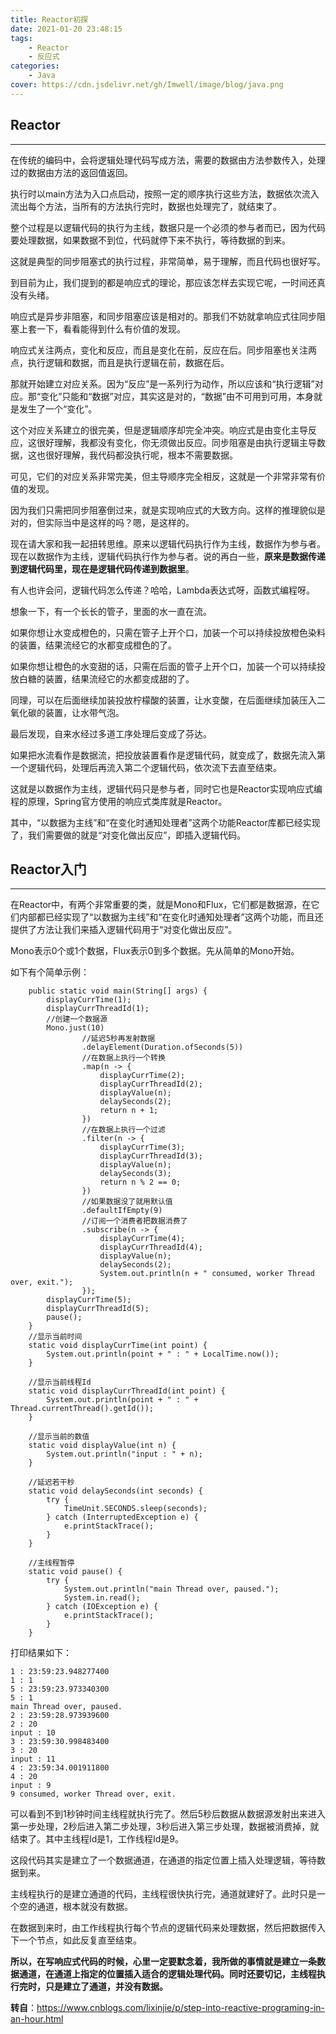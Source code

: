 ```yaml
---
title: Reactor初探  
date: 2021-01-20 23:48:15  
tags:  
    - Reactor
    - 反应式  
categories:
    - Java
cover: https://cdn.jsdelivr.net/gh/Imwell/image/blog/java.png
---
```

## Reactor
___

在传统的编码中，会将逻辑处理代码写成方法，需要的数据由方法参数传入，处理过的数据由方法的返回值返回。

执行时以main方法为入口点启动，按照一定的顺序执行这些方法，数据依次流入流出每个方法，当所有的方法执行完时，数据也处理完了，就结束了。

整个过程是以逻辑代码的执行为主线，数据只是一个必须的参与者而已，因为代码要处理数据，如果数据不到位，代码就停下来不执行，等待数据的到来。

这就是典型的同步阻塞式的执行过程，非常简单，易于理解，而且代码也很好写。

到目前为止，我们提到的都是响应式的理论，那应该怎样去实现它呢，一时间还真没有头绪。

响应式是异步非阻塞，和同步阻塞应该是相对的。那我们不妨就拿响应式往同步阻塞上套一下，看看能得到什么有价值的发现。

响应式关注两点，变化和反应，而且是变化在前，反应在后。同步阻塞也关注两点，执行逻辑和数据，而且是执行逻辑在前，数据在后。

那就开始建立对应关系。因为“反应”是一系列行为动作，所以应该和“执行逻辑”对应。那“变化”只能和“数据”对应，其实这是对的，“数据”由不可用到可用，本身就是发生了一个“变化”。

这个对应关系建立的很完美，但是逻辑顺序却完全冲突。响应式是由变化主导反应，这很好理解，我都没有变化，你无须做出反应。同步阻塞是由执行逻辑主导数据，这也很好理解，我代码都没执行呢，根本不需要数据。

可见，它们的对应关系非常完美，但主导顺序完全相反，这就是一个非常非常有价值的发现。

因为我们只需把同步阻塞倒过来，就是实现响应式的大致方向。这样的推理貌似是对的，但实际当中是这样的吗？嗯，是这样的。

现在请大家和我一起扭转思维。原来以逻辑代码执行作为主线，数据作为参与者。现在以数据作为主线，逻辑代码执行作为参与者。说的再白一些，**原来是数据传递到逻辑代码里，现在是逻辑代码传递到数据里**。

有人也许会问，逻辑代码怎么传递？哈哈，Lambda表达式呀，函数式编程呀。

想象一下，有一个长长的管子，里面的水一直在流。

如果你想让水变成橙色的，只需在管子上开个口，加装一个可以持续投放橙色染料的装置，结果流经它的水都变成橙色的了。

如果你想让橙色的水变甜的话，只需在后面的管子上开个口，加装一个可以持续投放白糖的装置，结果流经它的水都变成甜的了。

同理，可以在后面继续加装投放柠檬酸的装置，让水变酸，在后面继续加装压入二氧化碳的装置，让水带气泡。

最后发现，自来水经过多道工序处理后变成了芬达。

如果把水流看作是数据流，把投放装置看作是逻辑代码，就变成了，数据先流入第一个逻辑代码，处理后再流入第二个逻辑代码，依次流下去直至结束。

这就是以数据作为主线，逻辑代码只是参与者，同时它也是Reactor实现响应式编程的原理，Spring官方使用的响应式类库就是Reactor。

其中，“以数据为主线”和“在变化时通知处理者”这两个功能Reactor库都已经实现了，我们需要做的就是“对变化做出反应”，即插入逻辑代码。
## Reactor入门
___
在Reactor中，有两个非常重要的类，就是Mono和Flux，它们都是数据源，在它们内部都已经实现了“以数据为主线”和“在变化时通知处理者”这两个功能，而且还提供了方法让我们来插入逻辑代码用于“对变化做出反应”。

Mono表示0个或1个数据，Flux表示0到多个数据。先从简单的Mono开始。

如下有个简单示例：
```
    public static void main(String[] args) {
        displayCurrTime(1);
        displayCurrThreadId(1);
        //创建一个数据源
        Mono.just(10)
                //延迟5秒再发射数据
                .delayElement(Duration.ofSeconds(5))
                //在数据上执行一个转换
                .map(n -> {
                    displayCurrTime(2);
                    displayCurrThreadId(2);
                    displayValue(n);
                    delaySeconds(2);
                    return n + 1;
                })
                //在数据上执行一个过滤
                .filter(n -> {
                    displayCurrTime(3);
                    displayCurrThreadId(3);
                    displayValue(n);
                    delaySeconds(3);
                    return n % 2 == 0;
                })
                //如果数据没了就用默认值
                .defaultIfEmpty(9)
                //订阅一个消费者把数据消费了
                .subscribe(n -> {
                    displayCurrTime(4);
                    displayCurrThreadId(4);
                    displayValue(n);
                    delaySeconds(2);
                    System.out.println(n + " consumed, worker Thread over, exit.");
                });
        displayCurrTime(5);
        displayCurrThreadId(5);
        pause();
    }
    //显示当前时间
    static void displayCurrTime(int point) {
        System.out.println(point + " : " + LocalTime.now());
    }

    //显示当前线程Id
    static void displayCurrThreadId(int point) {
        System.out.println(point + " : " + Thread.currentThread().getId());
    }

    //显示当前的数值
    static void displayValue(int n) {
        System.out.println("input : " + n);
    }

    //延迟若干秒
    static void delaySeconds(int seconds) {
        try {
            TimeUnit.SECONDS.sleep(seconds);
        } catch (InterruptedException e) {
            e.printStackTrace();
        }
    }

    //主线程暂停
    static void pause() {
        try {
            System.out.println("main Thread over, paused.");
            System.in.read();
        } catch (IOException e) {
            e.printStackTrace();
        }
    }
```
打印结果如下：

```
1 : 23:59:23.948277400
1 : 1
5 : 23:59:23.973340300
5 : 1
main Thread over, paused.
2 : 23:59:28.973939600
2 : 20
input : 10
3 : 23:59:30.998483400
3 : 20
input : 11
4 : 23:59:34.001911800
4 : 20
input : 9
9 consumed, worker Thread over, exit.
```
可以看到不到1秒钟时间主线程就执行完了。然后5秒后数据从数据源发射出来进入第一步处理，2秒后进入第二步处理，3秒后进入第三步处理，数据被消费掉，就结束了。其中主线程Id是1，工作线程Id是9。

这段代码其实是建立了一个数据通道，在通道的指定位置上插入处理逻辑，等待数据到来。

主线程执行的是建立通道的代码，主线程很快执行完，通道就建好了。此时只是一个空的通道，根本就没有数据。

在数据到来时，由工作线程执行每个节点的逻辑代码来处理数据，然后把数据传入下一个节点，如此反复直至结束。

**所以，在写响应式代码的时候，心里一定要默念着，我所做的事情就是建立一条数据通道，在通道上指定的位置插入适合的逻辑处理代码。同时还要切记，主线程执行完时，只是建立了通道，并没有数据。**

**转自**：https://www.cnblogs.com/lixinjie/p/step-into-reactive-programing-in-an-hour.html
